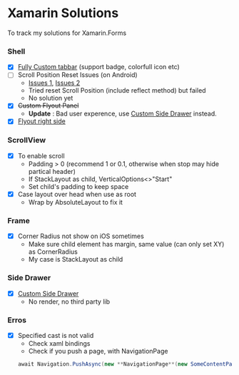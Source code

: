 # Xamarin Solutions
To track my solutions for Xamarin.Forms

### Shell
- [x] [Fully Custom tabbar](shell/shell-custom-tabbar.md) (support badge, colorfull icon etc)
- [ ] Scroll Position Reset Issues (on Android)
  - [Issues 1](https://github.com/xamarin/Xamarin.Forms/issues/8795), [Issues 2](https://github.com/xamarin/Xamarin.Forms/issues/10501)
  - Tried reset Scroll Position (include reflect method) but failed
  - No solution yet
- [x] ~~Custom Flyout Panel~~
  - **Update** : Bad user experence, use [Custom Side Drawer](shell/side-drawer.md) instead.
- [x] [Flyout right side](https://github.com/balbarak/xamarin-shell-rtl)

### ScrollView
- [x] To enable scroll
  - Padding > 0 (recommend 1 or 0.1, otherwise when stop may hide partical header)
  - If StackLayout as child, VerticalOptions<>"Start"
  - Set child's padding to keep space
- [x] Case layout over head when use as root
  - Wrap by AbsoluteLayout to fix it

### Frame
- [x] Corner Radius not show on iOS sometimes
  - Make sure child element has margin, same value (can only set XY) as CornerRadius
  - My case is StackLayout as child

### Side Drawer
- [x] [Custom Side Drawer](shell/side-drawer.md)
  - No render, no third party lib

### Erros
- [x] Specified cast is not valid
  - Check xaml bindings
  - Check if you push a page, with NavigationPage
  ``` C#
  await Navigation.PushAsync(new **NavigationPage**(new SomeContentPage()));
  ```
